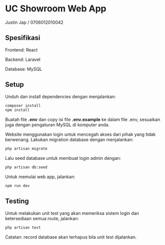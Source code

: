 # UC Showroom Web App

Justin Jap / 0706012010042

## Spesifikasi
Frontend: React

Backend: Laravel

Database: MySQL

## Setup

Unduh dan install dependencies dengan menjalankan:

```bash
composer install
npm install
```

Buatah file <b>.env</b> dan copy isi file <b>.env.example</b> ke dalam file .env, sesuaikan juga dengan pengaturan MySQL di komputer anda.

Website menggunakan login untuk mencegah akses dari pihak yang tidak berwenang. 
Lakukan migration database dengan menjalankan:

```bash
php artisan migrate
```

Lalu seed database untuk membuat login admin dengan:
```bash
php artisan db:seed
```

Untuk memulai web app, jalankan:
```bash
npm run dev
```

## Testing
Untuk melakukan unit test yang akan memeriksa sistem login dan ketersediaan semua route, jalankan:
```bash
php artisan test
```
Catatan: record database akan terhapus bila unit test dijalankan.
